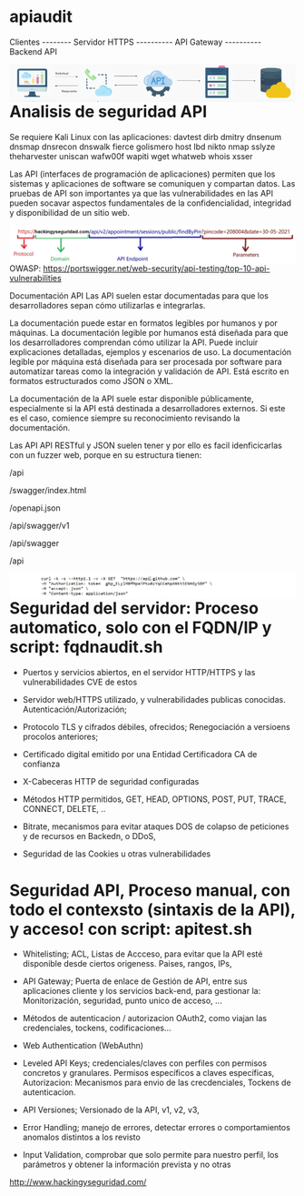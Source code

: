 # apiaudit

Clientes -------- Servidor HTTPS ---------- API Gateway ---------- Backend API

<img style="float:left" alt="api estructura" src="https://github.com/hackingyseguridad/apiaudit/blob/main/api0.png">

# Analisis de seguridad API

Se requiere Kali Linux con las aplicaciones: davtest dirb dmitry dnsenum dnsmap dnsrecon dnswalk fierce golismero host lbd nikto nmap sslyze theharvester uniscan wafw00f wapiti wget whatweb whois xsser

Las API (interfaces de programación de aplicaciones) permiten que los sistemas y aplicaciones de software se comuniquen y compartan datos. Las pruebas de API son importantes ya que las vulnerabilidades en las API pueden socavar aspectos fundamentales de la confidencialidad, integridad y disponibilidad de un sitio web.

<img style="float:left" alt="API sintaxis" src="https://github.com/hackingyseguridad/apiaudit/blob/main/api.png">

OWASP: 
https://portswigger.net/web-security/api-testing/top-10-api-vulnerabilities

Documentación API
Las API suelen estar documentadas para que los desarrolladores sepan cómo utilizarlas e integrarlas.

La documentación puede estar en formatos legibles por humanos y por máquinas. La documentación legible por humanos está diseñada para que los desarrolladores comprendan cómo utilizar la API. Puede incluir explicaciones detalladas, ejemplos y escenarios de uso. La documentación legible por máquina está diseñada para ser procesada por software para automatizar tareas como la integración y validación de API. Está escrito en formatos estructurados como JSON o XML.

La documentación de la API suele estar disponible públicamente, especialmente si la API está destinada a desarrolladores externos. Si este es el caso, comience siempre su reconocimiento revisando la documentación.

Las API API RESTful y JSON suelen tener y  por ello es facil idenficicarlas con un fuzzer web, porque en su estructura tienen: 

/api

/swagger/index.html

/openapi.json

/api/swagger/v1

/api/swagger

/api

<img style="float:left" alt="API parametros" src="https://github.com/hackingyseguridad/apiaudit/blob/main/api3.png">

# Seguridad del servidor: Proceso automatico, solo con el FQDN/IP y script: fqdnaudit.sh

- Puertos y servicios abiertos, en el servidor HTTP/HTTPS y las vulnerabilidades CVE de estos

- Servidor web/HTTPS utilizado, y vulnerabilidades publicas conocidas. Autenticación/Autorización;

- Protocolo TLS y cifrados débiles, ofrecidos; Renegociación a versioens procolos anteriores;

- Certificado digital  emitido por una  Entidad Certificadora CA  de confianza

- X-Cabeceras HTTP de seguridad configuradas

- Métodos HTTP permitidos, GET, HEAD, OPTIONS, POST, PUT, TRACE, CONNECT, DELETE, ..

- Bitrate, mecanismos para evitar ataques DOS de colapso de peticiones y de recursos en Backedn, o DDoS,

- Seguridad de las Cookies u otras vulnerabilidades

# Seguridad API, Proceso manual, con todo el contexsto (sintaxis de la API), y acceso! con script: apitest.sh 

- Whitelisting; ACL, Listas de Accceso, para evitar que la API esté disponible desde ciertos origeness. Paises, rangos, IPs,

- API Gateway; Puerta de enlace de Gestión de API, entre sus aplicaciones cliente y los servicios back-end, para gestionar la: Monitorización, seguridad, punto unico de acceso, ...

- Métodos de autenticacion / autorizacion OAuth2, como viajan las credenciales, tockens, codificaciones...

- Web Authentication (WebAuthn)

- Leveled API Keys; credenciales/claves con perfiles con permisos concretos y granulares. Permisos específicos a claves específicas, Autorizacion: Mecanismos para envio de las crecdenciales, Tockens de autenticacion.

- API Versiones; Versionado de la API, v1, v2, v3,

- Error Handling; manejo de errores, detectar errores o comportamientos anomalos distintos a los revisto

- Input Validation, comprobar que solo permite para nuestro perfil, los parámetros y obtener la información prevista y no otras

http://www.hackingyseguridad.com/ 


